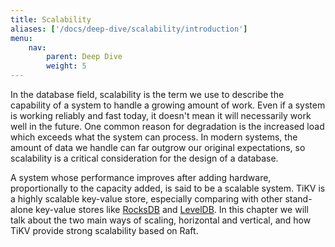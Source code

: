 ```yaml
---
title: Scalability
aliases: ['/docs/deep-dive/scalability/introduction']
menu:
    nav:
        parent: Deep Dive
        weight: 5
---
```


In the database field, scalability is the term we use to describe the capability of a system to handle a growing amount of work. Even if a system is working reliably and fast today, it doesn't mean it will necessarily work well in the future. One common reason for degradation is the increased load which exceeds what the system can process. In modern systems, the amount of data we handle can far outgrow our original expectations, so scalability is a critical consideration for the design of a database.

A system whose performance improves after adding hardware, proportionally to the capacity added, is said to be a scalable system. TiKV is a highly scalable key-value store, especially comparing with other stand-alone key-value stores like [RocksDB](https://rocksdb.org/) and [LevelDB](https://github.com/google/leveldb). In this chapter we will talk about the two main ways of scaling, horizontal and vertical, and how TiKV provide strong scalability based on Raft.
